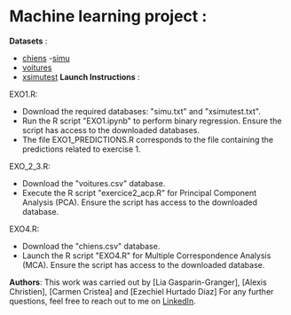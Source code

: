 # Machine learning project :

__Datasets__ :
- [chiens](https://www.kaggle.com/datasets/liagasparin/data-ml-project?select=chiens.unknown)
-[simu](https://www.kaggle.com/datasets/liagasparin/data-ml-project?select=simu.txt)
- [voitures](https://www.kaggle.com/datasets/liagasparin/data-ml-project?select=voitures.unknown)
- [xsimutest](https://www.kaggle.com/datasets/liagasparin/data-ml-project?select=xsimutest.txt)
__Launch Instructions__ :

EXO1.R:

- Download the required databases: "simu.txt" and "xsimutest.txt".
- Run the R script "EXO1.ipynb" to perform binary regression. Ensure the script has access to the downloaded databases.
- The file EXO1_PREDICTIONS.R corresponds to the file containing the predictions related to exercise 1.

EXO_2_3.R:

- Download the "voitures.csv" database.
- Execute the R script "exercice2_acp.R" for Principal Component Analysis (PCA). Ensure the script has access to the downloaded database.

EXO4.R:

- Download the "chiens.csv" database.
- Launch the R script "EXO4.R" for Multiple Correspondence Analysis (MCA). Ensure the script has access to the downloaded database.

__Authors__:
This work was carried out by [Lia Gasparin-Granger], [Alexis Christien], [Carmen Cristea] and [Ezechiel Hurtado Diaz]
For any further questions, feel free to reach out to me on [LinkedIn](https://www.linkedin.com/in/lia-gasparin-159698230/).
